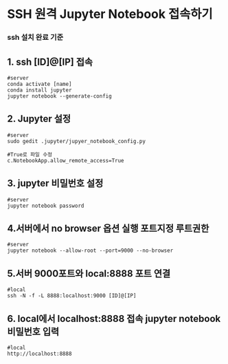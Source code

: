 # SSH 원격 Jupyter Notebook 접속하기

### ssh 설치 완료 기준



## 1. ssh [ID]@[IP] 접속

```
#server
conda activate [name]
conda install jupyter
jupyter notebook --generate-config
```

## 2. Jupyter 설정

```
#server
sudo gedit .jupyter/jupyer_notebook_config.py

#True로 파일 수정
c.NotebookApp.allow_remote_access=True
```

## 3. jupyter 비밀번호 설정

```
#server
jupyter notebook password
```

## 4.서버에서 no browser 옵션 실행 포트지정 루트권한

```
#server
jupyter notebook --allow-root --port=9000 --no-browser
```

## 5.서버 9000포트와 local:8888 포트 연결

```
#local
ssh -N -f -L 8888:localhost:9000 [ID]@[IP]
```

## 6. local에서 localhost:8888 접속 jupyter notebook비밀번호 입력

```
#local
http://localhost:8888
```

